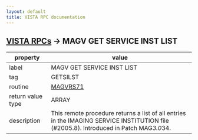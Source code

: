 ```yaml
---
layout: default
title: VISTA RPC documentation
---
```




## [VISTA RPCs](TableOfContent.md) &#8594; MAGV GET SERVICE INST LIST 

 property | value 
--- | --- 
 label | MAGV GET SERVICE INST LIST
 tag | GETSILST
 routine | [MAGVRS71](http://code.osehra.org/dox/Routine_MAGVRS71_source.html)
 return value type | ARRAY
 description | This remote procedure returns a list of all entries in the IMAGING SERVICE INSTITUTION file (#2005.8). Introduced in Patch MAG*3.0*34.